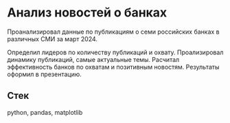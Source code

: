 # Анализ новостей о банках


Проанализировал данные по публикациям о семи российских банках в различных СМИ за март 2024.

Определил лидеров по количеству публикаций и охвату.
Проализировал динамику публикаций, самые актуальные темы.
Расчитал эффективность банков по охватам и позитивным новостям. 
Результаты оформил в презентацию.


Стек
---
python, pandas, matplotlib
